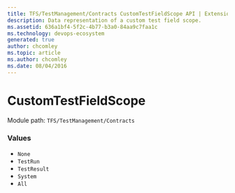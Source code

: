 ```yaml
---
title: TFS/TestManagement/Contracts CustomTestFieldScope API | Extensions for Azure DevOps Services
description: Data representation of a custom test field scope.
ms.assetid: 636a1bf4-5f2c-4b77-b3a0-84aa9c7faa1c
ms.technology: devops-ecosystem
generated: true
author: chcomley
ms.topic: article
ms.author: chcomley
ms.date: 08/04/2016
---
```


# CustomTestFieldScope

Module path: `TFS/TestManagement/Contracts`

### Values

- `None`
- `TestRun`
- `TestResult`
- `System`
- `All`
